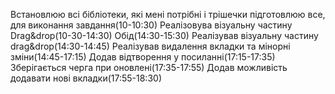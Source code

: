 Встановлюю всі бібліотеки, які мені потрібні і трішечки підготовлюю все, для виконання завдання(10-10:30)
Реалізовува візуальну частину Drag&drop(10-30-14:30)
Обід(14:30-15:30)
Реалізував візуальну частину drag&drop(14:30-14:45)
Реалізував видалення вкладки та мінорні зміни(14:45-17:15)
Додав відтворення у посиланні(17:15-17:35)
Зберігається черга при оновлені(17:35-17:55)
Додав можливість додавати нові вкладки(17:55-18:30)
